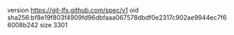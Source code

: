 version https://git-lfs.github.com/spec/v1
oid sha256:bf8e19f803f4909fd96dbfaaa067578dbdf0e2317c902ae9944ec7f66008b242
size 3301
